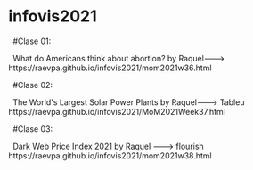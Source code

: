 # infovis2021

<p>&nbsp;
  #Clase 01:
 </p>
<p>&nbsp;
What do Americans think about abortion? by Raquel--->
https://raevpa.github.io/infovis2021/mom2021w36.html
</p>
<p>&nbsp;
  #Clase 02:
   </p>
   <p>&nbsp;
  The World's Largest Solar Power Plants by Raquel--->
  Tableu https://raevpa.github.io/infovis2021/MoM2021Week37.html
 </p>
<p>&nbsp;
  #Clase 03:
   </p>
   <p>&nbsp;
 Dark Web Price Index 2021 by Raquel --->
  flourish https://raevpa.github.io/infovis2021/mom2021w38.html
 </p>
